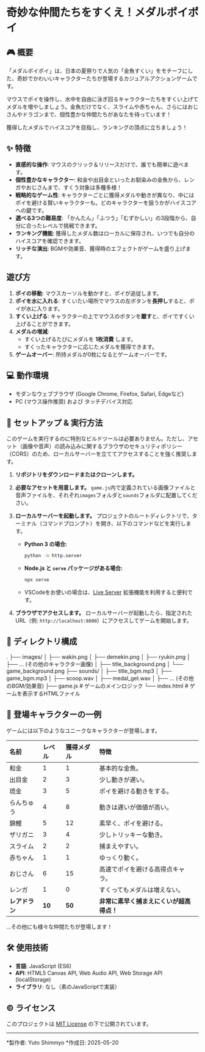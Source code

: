# 奇妙な仲間たちをすくえ！メダルポイポイ


## 🎮 概要

「メダルポイポイ」は、日本の夏祭りで人気の「金魚すくい」をモチーフにした、奇妙でかわいいキャラクターたちが登場するカジュアルアクションゲームです。

マウスでポイを操作し、水中を自由に泳ぎ回るキャラクターたちをすくい上げてメダルを増やしましょう。金魚だけでなく、スライムや赤ちゃん、さらにはおじさんやドラゴンまで、個性豊かな仲間たちがあなたを待っています！

獲得したメダルでハイスコアを目指し、ランキングの頂点に立ちましょう！

## ✨ 特徴

* **直感的な操作**: マウスのクリック＆リリースだけで、誰でも簡単に遊べます。
* **個性豊かなキャラクター**: 和金や出目金といったお馴染みの金魚から、レンガやおじさんまで、すくう対象は多種多様！
* **戦略的なゲーム性**: キャラクターごとに獲得メダルや動きが異なり、中にはポイを避ける賢いキャラクターも。どのキャラクターを狙うかがハイスコアへの鍵です。
* **選べる3つの難易度**: 「かんたん」「ふつう」「むずかしい」の3段階から、自分に合ったレベルで挑戦できます。
* **ランキング機能**: 獲得したメダル数はローカルに保存され、いつでも自分のハイスコアを確認できます。
* **リッチな演出**: BGMや効果音、獲得時のエフェクトがゲームを盛り上げます。

## 遊び方

1.  **ポイの移動**: マウスカーソルを動かすと、ポイが追従します。
2.  **ポイを水に入れる**: すくいたい場所でマウスの左ボタンを**長押し**すると、ポイが水に入ります。
3.  **すくい上げる**: キャラクターの上でマウスのボタンを**離す**と、ポイですくい上げることができます。
4.  **メダルの増減**:
    * すくい上げるたびにメダルを **1枚消費** します。
    * すくったキャラクターに応じたメダルを獲得できます。
5.  **ゲームオーバー**: 所持メダルが0枚になるとゲームオーバーです。

## 💻 動作環境

* モダンなウェブブラウザ (Google Chrome, Firefox, Safari, Edgeなど)
* PC (マウス操作推奨) および タッチデバイス対応

## 🚀 セットアップ & 実行方法

このゲームを実行するのに特別なビルドツールは必要ありません。ただし、アセット（画像や音声）の読み込みに関するブラウザのセキュリティポリシー（CORS）のため、ローカルサーバーを立ててアクセスすることを強く推奨します。

1.  **リポジトリをダウンロードまたはクローンします。**
2.  **必要なアセットを用意します。**
    `game.js`内で定義されている画像ファイルと音声ファイルを、それぞれ`images`フォルダと`sounds`フォルダに配置してください。
3.  **ローカルサーバーを起動します。**
    プロジェクトのルートディレクトリで、ターミナル（コマンドプロンプト）を開き、以下のコマンドなどを実行します。

    * **Python 3 の場合:**
        ```bash
        python -m http.server
        ```
    * **Node.js と `serve` パッケージがある場合:**
        ```bash
        npx serve
        ```
    * VSCodeをお使いの場合は、[Live Server](https://marketplace.visualstudio.com/items?itemName=ritwickdey.LiveServer) 拡張機能を利用すると便利です。

4.  **ブラウザでアクセスします。**
    ローカルサーバーが起動したら、指定されたURL（例: `http://localhost:8000`）にアクセスしてゲームを開始します。

## 📁 ディレクトリ構成
.
├── images/
│   ├── wakin.png
│   ├── demekin.png
│   ├── ryukin.png
│   ├── ... (その他のキャラクター画像)
│   ├── title_background.png
│   └── game_background.png
├── sounds/
│   ├── title_bgm.mp3
│   ├── game_bgm.mp3
│   ├── scoop.wav
│   ├── medal_get.wav
│   ├── ... (その他のBGM/効果音)
├── game.js         # ゲームのメインロジック
└── index.html      # ゲームを表示するHTMLファイル


## 🐠 登場キャラクターの一例

ゲームには以下のようなユニークなキャラクターが登場します。

| 名前 | レベル | 獲得メダル | 特徴 |
| :--- | :--- | :--- | :--- |
| 和金 | 1 | 1 | 基本的な金魚。 |
| 出目金 | 2 | 3 | 少し動きが遅い。 |
| 琉金 | 3 | 5 | ポイを避ける動きをする。 |
| らんちゅう | 4 | 8 | 動きは遅いが価値が高い。 |
| 錦鯉 | 5 | 12 | 素早く、ポイを避ける。 |
| ザリガニ | 3 | 4 | 少しトリッキーな動き。 |
| スライム | 2 | 2 | 捕まえやすい。 |
| 赤ちゃん | 1 | 1 | ゆっくり動く。 |
| おじさん | 6 | 15 | 高速でポイを避ける高得点キャラ。 |
| レンガ | 1 | 0 | すくってもメダルは増えない。 |
| **レアドラン** | **10** | **50** | **非常に素早く捕まえにくいが超高得点！** |

...その他にも様々な仲間たちが登場します！

## 🛠️ 使用技術

* **言語**: JavaScript (ES6)
* **API**: HTML5 Canvas API, Web Audio API, Web Storage API (localStorage)
* **ライブラリ**: なし（素のJavaScriptで実装）

## ©️ ライセンス

このプロジェクトは [MIT License](LICENSE) の下で公開されています。

---
*製作者: Yuto Shimmyo
*作成日: 2025-05-20
